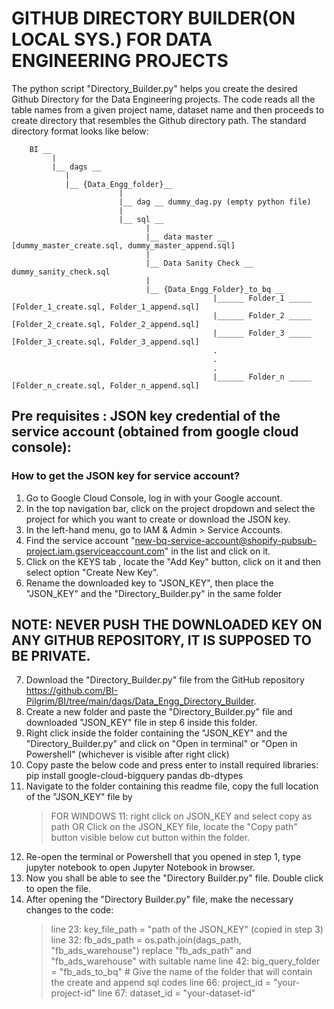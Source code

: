# GITHUB DIRECTORY BUILDER(ON LOCAL SYS.) FOR DATA ENGINEERING PROJECTS

The python script "Directory_Builder.py" helps you create the desired Github Directory for the Data Engineering projects. The code reads all the table names from a given project name, dataset name and then proceeds to create directory that resembles the Github directory path. The standard directory format looks like below:


		BI __
		     |
		     |__ dags __
				|
				|__ {Data_Engg_folder}__
							|
					 		|__ dag __ dummy_dag.py (empty python file)
							|	
					 		|__ sql __
								  |	
					 			  |__ data master __ [dummy_master_create.sql, dummy_master_append.sql]
								  |
								  |__ Data Sanity Check __ dummy_sanity_check.sql
								  |
								  |__ {Data_Engg_Folder}_to_bq __
												 |______ Folder_1 _____ [Folder_1_create.sql, Folder_1_append.sql]
												 |______ Folder_2 _____ [Folder_2_create.sql, Folder_2_append.sql]
												 |______ Folder_3 _____ [Folder_3_create.sql, Folder_3_append.sql]
												 .
												 .
												 .
												 |______ Folder_n _____ [Folder_n_create.sql, Folder_n_append.sql]
## Pre requisites : JSON key credential of the service account (obtained from google cloud console):

### How to get the JSON key for service account?
1. Go to Google Cloud Console, log in with your Google account.
2. In the top navigation bar, click on the project dropdown and select the project for which you want to create or download the JSON key.
3. In the left-hand menu, go to IAM & Admin > Service Accounts.
4. Find the service account "new-bq-service-account@shopify-pubsub-project.iam.gserviceaccount.com" in the list and click on it.
5. Click on the KEYS tab , locate the "Add Key" button, click on it and then select option "Create New Key".
6. Rename the downloaded key to "JSON_KEY", then place the "JSON_KEY" and the "Directory_Builder.py" in the same folder

## NOTE: NEVER PUSH THE DOWNLOADED KEY ON ANY GITHUB REPOSITORY, IT IS SUPPOSED TO BE PRIVATE.

7. Download the "Directory_Builder.py" file from the GitHub repository https://github.com/BI-Pilgrim/BI/tree/main/dags/Data_Engg_Directory_Builder.
8. Create a new folder and paste the "Directory_Builder.py" file and downloaded "JSON_KEY" file in step 6 inside this folder.
9. Right click inside the folder containing the "JSON_KEY" and the "Directory_Builder.py" and click on "Open in terminal" or "Open in Powershell" (whichever is visible after right click)
10. Copy paste the below code and press enter to install required libraries:
	pip install google-cloud-bigquery pandas db-dtypes
11. Navigate to the folder containing this readme file, copy the full location of the "JSON_KEY" file by
	> FOR WINDOWS 11: right click on JSON_KEY and select copy as path
				OR
	> Click on the JSON_KEY file, locate the "Copy path" button visible below cut button within the folder.
12. Re-open the terminal or Powershell that you opened in step 1, type jupyter notebook to open Jupyter Notebook in browser.
13. Now you shall be able to see the "Directory Builder.py" file. Double click to open the file.
14. After opening the "Directory Builder.py" file, make the necessary changes to the code:
	> line 23: key_file_path = "path of the JSON_KEY" (copied in step 3)
	> line 32: fb_ads_path = os.path.join(dags_path, "fb_ads_warehouse") replace "fb_ads_path" and "fb_ads_warehouse" with suitable name
	> line 42: big_query_folder = "fb_ads_to_bq"    # Give the name of the folder that will contain the create and 	append sql codes
	> line 66: project_id = "your-project-id"
	> line 67: dataset_id = "your-dataset-id"
